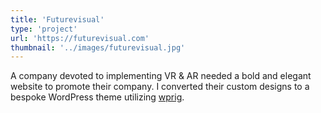 ```yaml
---
title: 'Futurevisual'
type: 'project'
url: 'https://futurevisual.com'
thumbnail: '../images/futurevisual.jpg'
---
```


A company devoted to implementing VR & AR needed a bold and elegant website to promote their company. I converted their custom designs to a bespoke WordPress theme utilizing [wprig](https://github.com/wprig/wprig).